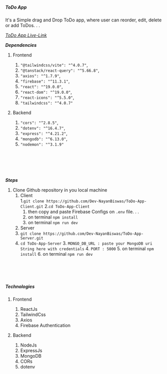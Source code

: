 ##### ToDo App
It's a Simple drag and Drop ToDo app, where user can reorder, edit, delete or add ToDos. . .

[_ToDo App Live-Link_](https://dndtodoapp.netlify.app/)

***Dependencies***
1. Frontend
    1. `"@tailwindcss/vite": "^4.0.7"`,
    2. `"@tanstack/react-query": "^5.66.8"`,
    3. `"axios": "^1.7.9"`,
    4. `"firebase": "^11.3.1"`,
    5. `"react": "^19.0.0"`,
    6. `"react-dom": "^19.0.0"`,
    7. `"react-icons": "^5.5.0"`,
    8. `"tailwindcss": "^4.0.7"`
   
2. Backend
   1. `"cors": "^2.8.5"`,
   2. `"dotenv": "^16.4.7"`,
   3. `"express": "^4.21.2"`,
   4. `"mongodb": "^6.13.0"`,
   5. `"nodemon": "^3.1.9"`
   
<br>
<br>
<br>
<br>

***Steps***
1. Clone Github repository in you local machine
    1. Client  
        1.`git clone https://github.com/Dev-NayanBiswas/ToDo-App-Client.git`
        2.`cd ToDo-App-Client`
       1. then copy and paste Firebase Configs on `.env` file. . . 
       2. on terminal `npm install`
       3. on terminal `npm run dev`
    2. Server  
      1. `git clone https://github.com/Dev-NayanBiswas/ToDo-App-Server.git`
      2. `cd ToDo-App-Server`
       3. `MONGO_DB_URL : paste your MongoDB uri String here with credentials`
       4. `PORT : 5000`
       5. on terminal `npm install`
       6. on terminal `npm run dev`
<br>  
<br>  
<br>

##### *Technologies*
1. Frontend
   1. ReactJs
   2. TailwindCss
   3. Axios
   4. Firebase Authentication
   
2. Backend
   1. NodeJs
   2. ExpressJs
   3. MongoDB
   4. CORs
   5. dotenv




